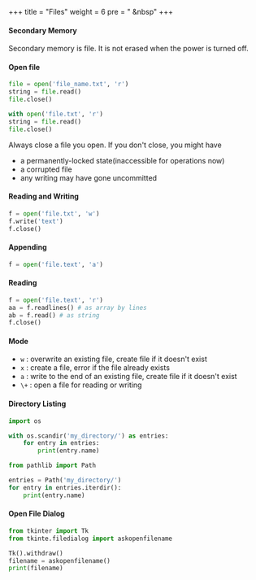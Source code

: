 +++
title = "Files"
weight = 6
pre = "<i class='fas fa-pen'></i> &nbsp"
+++

#### Secondary Memory

Secondary memory is file. It is not erased when the power is turned off.

#### Open file

```python
file = open('file_name.txt', 'r')
string = file.read()
file.close()

with open('file.txt', 'r')
string = file.read()
file.close()
```

Always close a file you open. If you don't close, you might have

- a permanently-locked state(inaccessible for operations now)
- a corrupted file
- any writing may have gone uncommitted

#### Reading and Writing

```python
f = open('file.txt', 'w')
f.write('text')
f.close()
```

#### Appending

```python
f = open('file.text', 'a')
```

#### Reading

```python
f = open('file.text', 'r')
aa = f.readlines() # as array by lines
ab = f.read() # as string
f.close()
```

#### Mode

- `w` : overwrite an existing file, create file if it doesn't exist
- `x` : create a file, error if the file already exists
- `a` : write to the end of an existing file, create file if it doesn't exist
- `\+` : open a file for reading or writing

#### Directory Listing

```python
import os

with os.scandir('my_directory/') as entries:
    for entry in entries:
        print(entry.name)
```

```python
from pathlib import Path

entries = Path('my_directory/')
for entry in entries.iterdir():
    print(entry.name)
```

#### Open File Dialog

```python
from tkinter import Tk
from tkinte.filedialog import askopenfilename

Tk().withdraw()
filename = askopenfilename()
print(filename)
```
